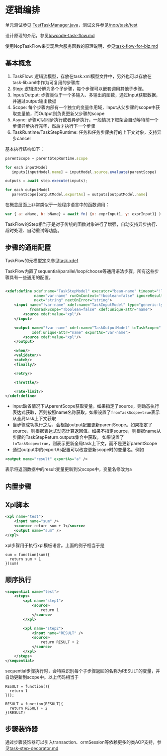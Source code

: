 # 逻辑编排

单元测试参见 [TestTaskManager.java]()，测试文件参见[/nop/task/test](https://gitee.com/canonical-entropy/nop-entropy/tree/master/nop-task/nop-task-core/src/test/resources/_vfs/nop/task/test)

设计原理的介绍，参见[lowcode-task-flow.md](../../theory/lowcode-task-flow.md)

使用NopTaskFlow来实现后台服务函数的原理说明，参见[task-flow-for-biz.md](task-flow-for-biz.md)

## 基本概念

1. TaskFlow: 逻辑流模型，存放在task.xml模型文件中，另外也可以存放在task-lib.xml中作为可复用的步骤库
2. Step: 逻辑流分解为多个子步骤，每个步骤可以嵌套调用其他子步骤。
3. Input/Output: 步骤类似于一个多输入、多输出的函数，通过Input获取数据，并通过output输出数据
4. Scope: 每个步骤内部有一个独立的变量作用域，Input从父步骤的scope中获取变量值，而Output则负责更新父步骤的scope
5. Async: 步骤可以同步执行或者异步执行，一般情况下框架会自动等待前一个步骤异步执行完毕，然后才执行下一个步骤
6. TaskRuntime/TaskStepRuntime: 任务和任务步骤执行的上下文对象，支持异步cancel

基本执行结构如下：

```javascript
parentScope = parentStepRuntime.scope

for each inputModel
   inputs[inputModel.name] = inputModel.source.evaluate(parentScope)

outputs = await step.execute(inputs);

for each outputModel
   parentScope[outputModel.exportAs] = outputs[outputModel.name]
```

在概念层面上非常类似于一般程序语言中的函数调用：

```javascript
var { a: aName, b: bName} = await fn( {x: exprInput1, y: exprInput1} )
```

TaskFlow的Step相当于是对于传统的函数对象进行了增强，自动支持异步执行、超时处理、自动重试等功能。

## 步骤的通用配置

TaskFlow的元模型定义参见[task.xdef](https://gitee.com/canonical-entropy/nop-entropy/blob/master/nop-xdefs/src/main/resources/_vfs/nop/schema/task/task.xdef)

TaskFlow内置了sequential/parallel/loop/choose等通用语法步骤，所有这些步骤具有一些通用的配置。

```xml

<xdef:define xdef:name="TaskStepModel" executor="bean-name" timeout="!long=0"
             name="var-name" runOnContext="!boolean=false" ignoreResult="!boolean=false"
             next="string" nextOnError="string">
    <input name="!var-name" xdef:name="TaskInputModel" type="generic-type" mandatory="!boolean=false"
           fromTaskScope="!boolean=false" xdef:unique-attr="name">
        <source xdef:value="xpl"/>
    </input>

    <output name="!var-name" xdef:name="TaskOutputModel" toTaskScope="!boolean=false" type="generic-type"
            xdef:unique-attr="name" exportAs="var-name">
        <source xdef:value="xpl"/>
    </output>

    <when/>
    <validator/>
    <catch/>
    <finally/>

    <retry/>

    <throttle/>

    <rate-limit/>
</xdef:define>
```

* input缺省情况下从parentScope获取变量。如果指定了source，则动态执行表达式获取，否则按照name名称获取。如果设置了`fromTaskScope=true`表示从全局task上下文获取
* 当步骤成功执行之后，会根据output配置更新parentScope。如果指定了source，则根据表达式动态计算返回值。如果不指定source，则根据name从步骤的TaskStepReturn.outputs集合中获取。
  如果设置了`toTaskScope=true`，则表示更新全局task上下文，而不是更新parentScope
* 通过output中的exportAs配置可以改变更新scope时的变量名。例如

```xml
<output name="result" exportAs="a" />
```

表示将返回数据中的result变量更新到父scope中，变量名修改为a

## 内置步骤

## Xpl脚本

```xml
<xpl name="test">
    <input name="sum" />
    <source> return sum + 1</source>
    <output name="sum" />
</xpl>
```

xpl步骤用于执行xpl模板语言。上面的例子相当于是

```
sum = function(sum){
  return sum + 1
}(sum)
```

## 顺序执行

```xml
<sequential name="test">
    <steps>
        <xpl name="step1">
            <source>
                return 1
            </source>
        </xpl>

        <xpl name="step2">
            <input name="RESULT" />
            <source>
                return RESULT + 2
            </source>
        </xpl>
    </steps>
</sequential>
```

sequential步骤执行时，会特殊识别每个子步骤返回的名称为RESULT的变量，并自动更新到scope中。以上代码相当于

```
RESULT = function(){
  return 1
}();

RESULT = function(RESULT){
  return RESULT + 2
}(RESULT)
```

## 步骤装饰器

通过步骤装饰器可以引入transaction、ormSession等依赖更多的类AOP支持，参见[task-step-decorator.md](task-step-decorator.md)
